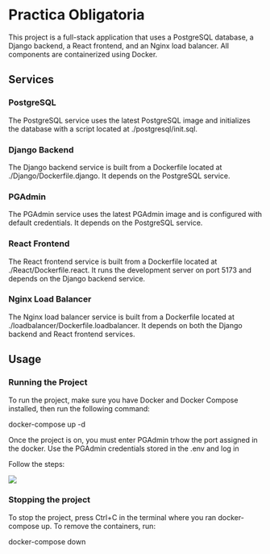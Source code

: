 <h1>Practica Obligatoria</h1>

<p>This project is a full-stack application that uses a PostgreSQL database, a Django backend, a React frontend, and an Nginx load balancer. All components are containerized using Docker.</p>

<h2>Services</h2>

<h3>PostgreSQL</h3>

<p>The PostgreSQL service uses the latest PostgreSQL image and initializes the database with a script located at ./postgresql/init.sql.</p>

<h3>Django Backend</h3>

<p>The Django backend service is built from a Dockerfile located at ./Django/Dockerfile.django. It depends on the PostgreSQL service.</p>

<h3>PGAdmin</h3>

<p>The PGAdmin service uses the latest PGAdmin image and is configured with default credentials. It depends on the PostgreSQL service.</p>

<h3>React Frontend</h3>

<p>The React frontend service is built from a Dockerfile located at ./React/Dockerfile.react. It runs the development server on port 5173 and depends on the Django backend service.</p>

<h3>Nginx Load Balancer</h3>
<p>The Nginx load balancer service is built from a Dockerfile located at ./loadbalancer/Dockerfile.loadbalancer. It depends on both the Django backend and React frontend services.</p>

<h2>Usage</h2>
<h3>Running the Project</h3>
<p>To run the project, make sure you have Docker and Docker Compose installed, then run the following command:</p>
    <p>docker-compose up -d</p>   
<p>Once the project is on, you must enter PGAdmin trhow the port assigned in the docker. Use the PGAdmin credentials stored in the .env and log in</p>
<p>Follow the steps:</p>
<img src="https://github-production-user-asset-6210df.s3.amazonaws.com/118535012/305485806-873967bf-7b29-47bc-ba49-786f38d276fa.png?X-Amz-Algorithm=AWS4-HMAC-SHA256&X-Amz-Credential=AKIAVCODYLSA53PQK4ZA%2F20240216%2Fus-east-1%2Fs3%2Faws4_request&X-Amz-Date=20240216T165459Z&X-Amz-Expires=300&X-Amz-Signature=d0d34ce1a9b81154de6b1e8a313acf10faf96ec737e135131da125fdba567be0&X-Amz-SignedHeaders=host&actor_id=118535012&key_id=0&repo_id=754670024"/>
<h3>Stopping the project</h3>
<p>To stop the project, press Ctrl+C in the terminal where you ran docker-compose up. To remove the containers, run:<p>
    <p>docker-compose down</p> 
